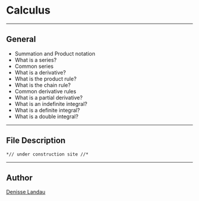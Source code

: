 # Calculus

---

## General

- Summation and Product notation
- What is a series?
- Common series
- What is a derivative?
- What is the product rule?
- What is the chain rule?
- Common derivative rules
- What is a partial derivative?
- What is an indefinite integral?
- What is a definite integral?
- What is a double integral?

---

## File Description

    *// under construction site //*

---

## Author

[Denisse Landau](https://www.linkedin.com/in/denisselandau)

